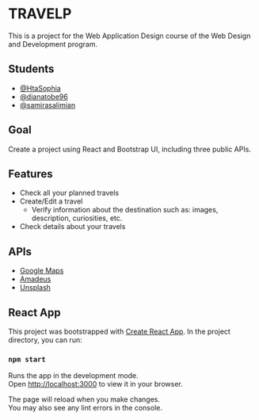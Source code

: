# TRAVELP

This is a project for the Web Application Design course of the Web Design and Development program.

## Students

-   [@HtaSophia](https://github.com/HtaSophia)
-   [@dianatobe96](https://github.com/dianatobe96)
-   [@samirasalimian](https://github.com/samirasalimian)

## Goal

Create a project using React and Bootstrap UI, including three public APIs.

## Features

-   Check all your planned travels
-   Create/Edit a travel
    -   Verify information about the destination such as: images, description, curiosities, etc.
-   Check details about your travels

## APIs

-   [Google Maps](https://developers.google.com/maps/documentation/javascript)
-   [Amadeus](https://developers.amadeus.com/)
-   [Unsplash](https://github.com/unsplash/unsplash-js)

## React App

This project was bootstrapped with [Create React App](https://github.com/facebook/create-react-app). In the project directory, you can run:

### `npm start`

Runs the app in the development mode.\
Open [http://localhost:3000](http://localhost:3000) to view it in your browser.

The page will reload when you make changes.\
You may also see any lint errors in the console.
